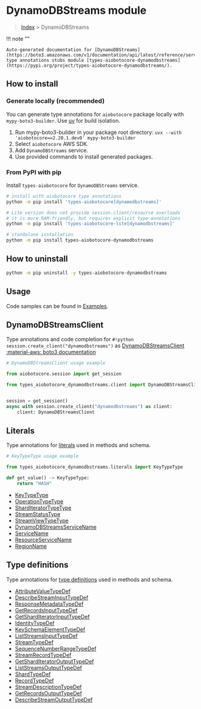 # DynamoDBStreams module

> [Index](../README.md) > DynamoDBStreams


!!! note ""

    Auto-generated documentation for [DynamoDBStreams](https://boto3.amazonaws.com/v1/documentation/api/latest/reference/services/dynamodbstreams.html#dynamodbstreams)
    type annotations stubs module [types-aiobotocore-dynamodbstreams](https://pypi.org/project/types-aiobotocore-dynamodbstreams/).

## How to install

### Generate locally (recommended)

You can generate type annotations for `aiobotocore` package locally with `mypy-boto3-builder`.
Use [uv](https://docs.astral.sh/uv/getting-started/installation/) for build isolation.

1. Run mypy-boto3-builder in your package root directory: `uvx --with 'aiobotocore==2.20.1.dev0' mypy-boto3-builder`
1. Select `aiobotocore` AWS SDK.
1. Add `DynamoDBStreams` service.
1. Use provided commands to install generated packages.



### From PyPI with pip

Install `types-aiobotocore` for `DynamoDBStreams` service.

```bash
# install with aiobotocore type annotations
python -m pip install 'types-aiobotocore[dynamodbstreams]'

# Lite version does not provide session.client/resource overloads
# it is more RAM-friendly, but requires explicit type annotations
python -m pip install 'types-aiobotocore-lite[dynamodbstreams]'

# standalone installation
python -m pip install types-aiobotocore-dynamodbstreams
```



## How to uninstall

```bash
python -m pip uninstall -y types-aiobotocore-dynamodbstreams
```

## Usage

Code samples can be found in [Examples](./usage.md).

## DynamoDBStreamsClient

Type annotations and code completion for  `#!python session.create_client("dynamodbstreams")` as [DynamoDBStreamsClient](./client.md)
[:material-aws: boto3 documentation](https://boto3.amazonaws.com/v1/documentation/api/latest/reference/services/dynamodbstreams.html#DynamoDBStreams.Client)

```python
# DynamoDBStreamsClient usage example

from aiobotocore.session import get_session

from types_aiobotocore_dynamodbstreams.client import DynamoDBStreamsClient


session = get_session()
async with session.create_client("dynamodbstreams") as client:
    client: DynamoDBStreamsClient
```








## Literals

Type annotations for [literals](./literals.md) used in methods and schema.

```python
# KeyTypeType usage example

from types_aiobotocore_dynamodbstreams.literals import KeyTypeType

def get_value() -> KeyTypeType:
    return "HASH"
```

- [KeyTypeType](./literals.md#keytypetype)
- [OperationTypeType](./literals.md#operationtypetype)
- [ShardIteratorTypeType](./literals.md#sharditeratortypetype)
- [StreamStatusType](./literals.md#streamstatustype)
- [StreamViewTypeType](./literals.md#streamviewtypetype)
- [DynamoDBStreamsServiceName](./literals.md#dynamodbstreamsservicename)
- [ServiceName](./literals.md#servicename)
- [ResourceServiceName](./literals.md#resourceservicename)
- [RegionName](./literals.md#regionname)




## Type definitions

Type annotations for [type definitions](./type_defs.md) used in methods and schema.

- [AttributeValueTypeDef](./type_defs.md#attributevaluetypedef)
- [DescribeStreamInputTypeDef](./type_defs.md#describestreaminputtypedef)
- [ResponseMetadataTypeDef](./type_defs.md#responsemetadatatypedef)
- [GetRecordsInputTypeDef](./type_defs.md#getrecordsinputtypedef)
- [GetShardIteratorInputTypeDef](./type_defs.md#getsharditeratorinputtypedef)
- [IdentityTypeDef](./type_defs.md#identitytypedef)
- [KeySchemaElementTypeDef](./type_defs.md#keyschemaelementtypedef)
- [ListStreamsInputTypeDef](./type_defs.md#liststreamsinputtypedef)
- [StreamTypeDef](./type_defs.md#streamtypedef)
- [SequenceNumberRangeTypeDef](./type_defs.md#sequencenumberrangetypedef)
- [StreamRecordTypeDef](./type_defs.md#streamrecordtypedef)
- [GetShardIteratorOutputTypeDef](./type_defs.md#getsharditeratoroutputtypedef)
- [ListStreamsOutputTypeDef](./type_defs.md#liststreamsoutputtypedef)
- [ShardTypeDef](./type_defs.md#shardtypedef)
- [RecordTypeDef](./type_defs.md#recordtypedef)
- [StreamDescriptionTypeDef](./type_defs.md#streamdescriptiontypedef)
- [GetRecordsOutputTypeDef](./type_defs.md#getrecordsoutputtypedef)
- [DescribeStreamOutputTypeDef](./type_defs.md#describestreamoutputtypedef)

